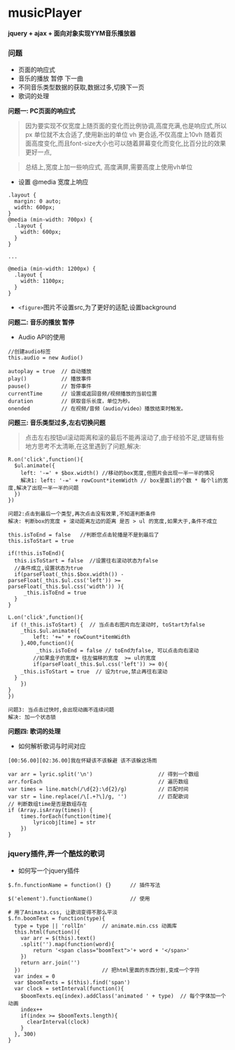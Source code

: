 # musicPlayer

**jquery + ajax + 面向对象实现YYM音乐播放器**


### 问题
- 页面的响应式
- 音乐的播放 暂停 下一曲
- 不同音乐类型数据的获取,数据过多,切换下一页
- 歌词的处理

**问题一: PC页面的响应式**

> 因为要实现不仅宽度上随页面的变化而比例协调,高度充满,也是响应式,所以 px 单位就不太合适了,使用新出的单位 vh 更合适,不仅高度上10vh 随着页面高度变化,而且font-size大小也可以随着屏幕变化而变化,比百分比的效果更好一点,

> 总结上,宽度上加一些响应式, 高度满屏,需要高度上使用vh单位

- 设置 @media 宽度上响应
```
.layout {
  margin: 0 auto;
  width: 600px;
}
@media (min-width: 700px) {
  .layout {
    width: 600px;
  }
}

...

@media (min-width: 1200px) {
  .layout {
    width: 1100px;
  }
}
```
- `<figure>`图片不设置src,为了更好的适配,设置background

**问题二: 音乐的播放 暂停**
- Audio API的使用
```
//创建audio标签
this.audio = new Audio()

autoplay = true  // 自动播放
play()           // 播放事件
pause()          // 暂停事件
currentTime      // 设置或返回音频/视频播放的当前位置
duration         // 获取音乐长度，单位为秒。
onended          // 在视频/音频（audio/video）播放结束时触发。
```

**问题三: 音乐类型过多,左右切换问题**

> 点击左右按钮ul滚动距离和滚的最后不能再滚动了,由于经验不足,逻辑有些地方思考不太清晰,在这里遇到了问题,解决:

```
R.on('click',function(){
  $ul.animate({
    left: '-=' + $box.width() //移动的box宽度,但图片会出现一半一半的情况
    解决1: left: '-=' + rowCount*itemWidth // box里面li的个数 * 每个li的宽度,解决了出现一半一半的问题
  })
})
```
```
问题2:点击到最后一个类型,再次点击没有效果,不知道判断条件
解决: 判断box的宽度 + 滚动距离左边的距离 是否 > ul 的宽度,如果大于,条件不成立

this.isToEnd = false   //判断您点击轮播是不是到最后了
this.isToStart = true

if(!this.isToEnd){
  this.isToStart = false  //设置往右滚动状态为false
  //条件成立,设置状态为true
  if(parseFloat(_this.$box.width()) - parseFloat(_this.$ul.css('left')) >= parseFloat(_this.$ul.css('width')) ){
     _this.isToEnd = true
  }
}

L.on('click',function(){
 if (!_this.isToStart) {  // 当点击右图片向左滚动时, toStart为false
	_this.$ul.animate({
		left: '+=' + rowCount*itemWidth
	},400,function(){
		 _this.isToEnd = false // toEnd为false, 可以点击向右滚动
		//如果盒子的宽度+ 往左偏移的宽度  >= ul的宽度
		if(parseFloat(_this.$ul.css('left')) >= 0){
    _this.isToStart = true  // 设为true,禁止再往右滚动
  }
	})
}
})

问题3: 当点击过快时,会出现动画不连续问题
解决: 加一个状态锁
```
**问题四: 歌词的处理**
- 如何解析歌词与时间对应
```
[00:56.00][02:36.00]我在怀疑该不该躲避 该不该躲这场雨

var arr = lyric.split('\n')                     // 得到一个数组
arr.forEach                                     // 遍历数组
var times = line.match(/\d{2}:\d{2}/g)          // 匹配时间 
var str = line.replace(/\[.+?\]/g, '')          // 匹配歌词
// 判断数组time是否是数组存在
if (Array.isArray(times)) {
	times.forEach(function(time){
		lyricobj[time] = str
	})
}   
```

### jquery插件,弄一个酷炫的歌词
- 如何写一个jquery插件
```
$.fn.functionName = function() {}      // 插件写法

$('element').functionName()            // 使用
```

```
# 用了Animata.css, 让歌词变得不那么平淡
$.fn.boomText = function(type){
  type = type || 'rollIn'     // animate.min.css 动画库
  this.html(function(){
    var arr = $(this).text()
    .split('').map(function(word){
        return '<span class="boomText">'+ word + '</span>'
    })
    return arr.join('')
  })                          // 把html里面的东西分割,变成一个字符
  var index = 0
  var $boomTexts = $(this).find('span')
  var clock = setInterval(function(){
    $boomTexts.eq(index).addClass('animated ' + type)  // 每个字体加一个动画
    index++
    if(index >= $boomTexts.length){
      clearInterval(clock)
    }
  }, 300)
}
```